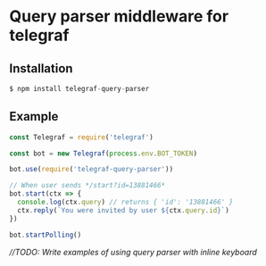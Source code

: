 # Query parser middleware for telegraf

## Installation

```js
$ npm install telegraf-query-parser
```

## Example

```js
const Telegraf = require('telegraf')

const bot = new Telegraf(process.env.BOT_TOKEN)

bot.use(require('telegraf-query-parser'))

// When user sends */start?id=13881466*
bot.start(ctx => {
  console.log(ctx.query) // returns { 'id': '13881466' }
  ctx.reply(`You were invited by user ${ctx.query.id}`)
})

bot.startPolling() 
```

*//TODO: Write examples of using query parser with inline keyboard*